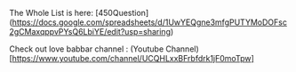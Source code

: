 The Whole List is here: [450Question] (https://docs.google.com/spreadsheets/d/1UwYEQgne3mfgPUTYMoDOFsc2gCMaxqppvPYsQ6LbiYE/edit?usp=sharing)

Check out love babbar channel : (Youtube Channel) [https://www.youtube.com/channel/UCQHLxxBFrbfdrk1jF0moTpw] 
